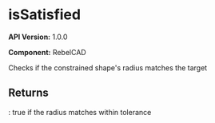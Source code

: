 # isSatisfied

**API Version:** 1.0.0

**Component:** RebelCAD

Checks if the constrained shape's radius matches the target

## Returns

: true if the radius matches within tolerance

